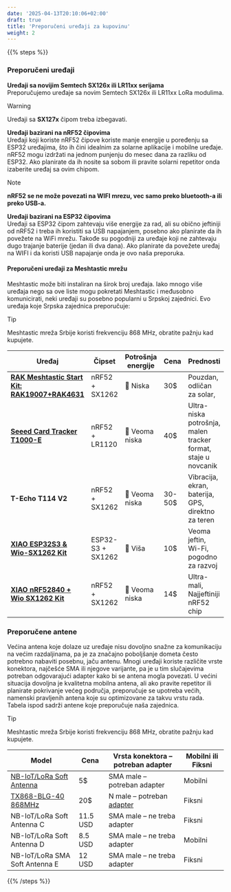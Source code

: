 ```yaml
---
date: '2025-04-13T20:10:06+02:00'
draft: true
title: 'Preporučeni uređaji za kupovinu'
weight: 2
---
```


{{% steps %}} 

### Preporučeni uređaji


**Uređaji sa novijim Semtech SX126x ili LR11xx serijama**  
Preporučujemo uređaje sa novim Semtech SX126x ili LR11xx LoRa modulima.
> [!WARNING]
> Uređaji sa **SX127x** čipom treba izbegavati.

**Uređaji bazirani na nRF52 čipovima**  
Uređaji koji koriste nRF52 čipove koriste manje energije u poređenju sa ESP32 uređajima, što ih čini idealnim za solarne aplikacije i mobilne uređaje. nRF52 mogu izdržati na jednom punjenju do mesec dana za razliku od ESP32. Ako planirate da ih nosite sa sobom ili pravite solarni repetitor onda izaberite uređaj sa ovim chipom. 
> [!NOTE]
> **nRF52 se ne može povezati na WIFI mrezu, vec samo preko bluetooth-a ili preko USB-a.**

**Uređaji bazirani na ESP32 čipovima**  
Uređaji sa ESP32 čipom zahtevaju više energije za rad, ali su obično jeftiniji od nRF52 i treba ih koristiti sa USB napajanjem, posebno ako planirate da ih povežete na WiFi mrežu. Takođe su pogodniji za uređaje koji ne zahtevaju dugo trajanje baterije (jedan ili dva dana). Ako planirate da povežete uređaj na WIFI i da koristi USB napajanje onda je ovo naša preporuka.

#### Preporučeni uređaji za Meshtastic mrežu
Meshtastic može biti instaliran na širok broj uređaja. Iako mnogo više uređaja nego sa ove liste mogu pokretati Meshtastic i međusobno komunicirati, neki uređaji su posebno popularni u Srpskoj zajednici. Evo uređaja koje Srpska zajednica preporučuje:

> [!TIP]
> Meshtastic mreža Srbije koristi frekvenciju 868 MHz, obratite pažnju kad kupujete.


| Uređaj                         | Čipset           | Potrošnja energije | Cena        | Prednosti                                                                 | Pogodno za                 |
|--------------------------------|------------------|---------------------|-------------|---------------------------------------------------------------------------|----------------------------|
| [**RAK Meshtastic Start Kit: RAK19007+RAK4631**](https://store.rakwireless.com/products/wisblock-meshtastic-starter-kit) | nRF52 + SX1262   | 🔋 Niska             | 30$     | Pouzdan, odličan za solar,                                            | Solarni nodovi, planine                                     |
| [**Seeed Card Tracker T1000-E**](https://www.seeedstudio.com/SenseCAP-Card-Tracker-T1000-E-for-Meshtastic-p-5913.html)   | nRF52 + LR1120   | 🔋 Veoma niska       | 40$  | Ultra-niska potrošnja, malen tracker format, staje u novcanik                  |Svakodnevno nosenje, mobilna upotreba, lak za koriscenje     |
| **T-Echo T114 V2**                                                                                                       | nRF52 + SX1262   | 🔋 Veoma niska       | 30-50$    | Vibracija, ekran, baterija, GPS, direktno za teren                        | Napredni teren uređaji                                      |
| [**XIAO ESP32S3 & Wio-SX1262 Kit**](https://www.seeedstudio.com/Wio-SX1262-with-XIAO-ESP32S3-p-5982.html)                | ESP32-S3 + SX1262| 🔌 Viša              | 10$  | Veoma jeftin, Wi-Fi, pogodno za razvoj                                         | Postoji i verzija sa kucistem i antenom                     |
| [**XIAO nRF52840 + Wio SX1262 Kit**](https://www.seeedstudio.com/XIAO-nRF52840-Wio-SX1262-Kit-for-Meshtastic-p-6400.html)| nRF52 + SX1262   | 🔋 Veoma niska       | 14$  | Ultra-mali, Najjeftiniji nRF52 chip                                            | DIY nodovi, WELCOME5 za 5$ popust                           |


### Preporučene antene

Većina antena koje dolaze uz uređaje nisu dovoljno snažne za komunikaciju na većim razdaljinama, pa je za značajno poboljšanje dometa često potrebno nabaviti posebnu, jaču antenu. Mnogi uređaji koriste različite vrste konektora, najčešće SMA ili njegove varijante, pa je u tim slučajevima potreban odgovarajući adapter kako bi se antena mogla povezati. U većini situacija dovoljna je kvalitetna mobilna antena, ali ako pravite repetitor ili planirate pokrivanje većeg područja, preporučuje se upotreba većih, namenski pravljenih antena koje su optimizovane za takvu vrstu rada.
Tabela ispod sadrži antene koje preporučuje naša zajednica.

> [!TIP]
> Meshtastic mreža Srbije koristi frekvenciju 868 MHz, obratite pažnju kad kupujete.

| Model                                                                           | Cena       | Vrsta konektora – potreban adapter | Mobilni ili Fiksni |
|---------------------------------------------------------------------------------|------------|-------------------------------------|---------------------|
| [NB-IoT/LoRa Soft Antenna](https://a.aliexpress.com/_EvpEZC4)                   |  5$        | SMA male – potreban adapter                                                             | Mobilni             |
| [TX868-BLG-40 868MHz](https://www.aliexpress.com/item/1005007301116616.html)    | 20$        | N   male – potreban [adapter](https://www.aliexpress.com/item/4001038164458.html)       | Fiksni              |
| NB-IoT/LoRa Soft Antenna C                                                      | 11.5 USD   | SMA male – ne treba adapter                                                             | Fiksni              |
| NB-IoT/LoRa Soft Antenna D                                                      | 8.5 USD    | SMA male – ne treba adapter                                                             | Mobilni             |
| NB-IoT/LoRa SMA Soft Antenna E                                                  | 12 USD     | SMA male – ne treba adapter                                                             | Fiksni              |



{{% /steps %}}
